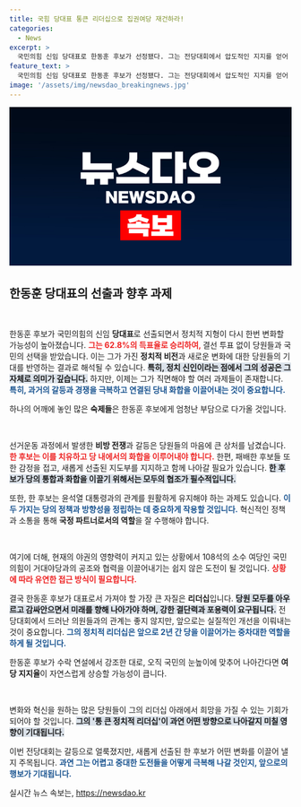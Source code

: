```yaml
---
title: 국힘 당대표 통큰 리더십으로 집권여당 재건하라!
categories:
  - News
excerpt: >
  국민의힘 신임 당대표로 한동훈 후보가 선정됐다. 그는 전당대회에서 압도적인 지지를 얻어 변화를 다짐하며 새로운 리더십을 예고했다. 향후 그는 분열된 당을 화합시켜야 하는 중대한 과제를 안고 있다.
feature_text: >
  국민의힘 신임 당대표로 한동훈 후보가 선정됐다. 그는 전당대회에서 압도적인 지지를 얻어 변화를 다짐하며 새로운 리더십을 예고했다. 향후 그는 분열된 당을 화합시켜야 하는 중대한 과제를 안고 있다.
image: '/assets/img/newsdao_breakingnews.jpg'
---
```


<p><img src="/assets/img/newsdao_breakingnews.jpg" alt="firstkoreanews 속보" /></p>

<h2 data-ke-size="size26">한동훈 당대표의 선출과 향후 과제</h2>

<p data-ke-size="size16">&nbsp;</p>

<p>한동훈 후보가 국민의힘의 신임 <b>당대표</b>로 선출되면서 정치적 지형이 다시 한번 변화할 가능성이 높아졌습니다. <b><span style="color: #ee2323;">그는 62.8%의 득표율로 승리하여, </span></b>결선 투표 없이 당원들과 국민의 선택을 받았습니다. 이는 그가 가진 <b>정치적 비전</b>과 새로운 변화에 대한 당원들의 기대를 반영하는 결과로 해석될 수 있습니다. <b><span style="background-color: #21538527;">특히, 정치 신인이라는 점에서 그의 성공은 그 자체로 의미가 깊습니다.</span></b> 하지만, 이제는 그가 직면해야 할 여러 과제들이 존재합니다. <b><span style="color: #1a5490;">특히, 과거의 갈등과 경쟁을 극복하고 연결된 당내 화합을 이끌어내는 것이 중요합니다.</span></b> </p>

<p>하나의 어깨에 놓인 많은 <b>숙제들</b>은 한동훈 후보에게 엄청난 부담으로 다가올 것입니다. <p data-ke-size="size16">&nbsp;</p> 선거운동 과정에서 발생한 <b>비방 전쟁</b>과 갈등은 당원들의 마음에 큰 상처를 남겼습니다. <b><span style="color: #ee2323;">한 후보는 이를 치유하고 당 내에서의 화합을 이루어내야 합니다.</span></b> 한편, 패배한 후보들 또한 감정을 접고, 새롭게 선출된 지도부를 지지하고 함께 나아갈 필요가 있습니다. <b><span style="background-color: #21538527;">한 후보가 당의 통합과 화합을 이끌기 위해서는 모두의 협조가 필수적입니다.</span></b></p>

<p>또한, 한 후보는 윤석열 대통령과의 관계를 원활하게 유지해야 하는 과제도 있습니다. <b><span style="color: #1a5490;">이 두 가지는 당의 정책과 방향성을 정립하는 데 중요하게 작용할 것입니다.</span></b> 혁신적인 정책과 소통을 통해 <b>국정 파트너로서의 역할</b>을 잘 수행해야 합니다. <p data-ke-size="size16">&nbsp;</p> 여기에 더해, 현재의 야권의 영향력이 커지고 있는 상황에서 108석의 소수 여당인 국민의힘이 거대야당과의 공조와 협력을 이끌어내기는 쉽지 않은 도전이 될 것입니다. <b><span style="color: #ee2323;">상황에 따라 유연한 접근 방식이 필요합니다.</span></b> </p>

<p>결국 한동훈 후보가 대표로서 가져야 할 가장 큰 자질은 <b>리더십</b>입니다. <b><span style="background-color: #21538527;">당원 모두를 아우르고 감싸안으면서 미래를 향해 나아가야 하며, 강한 결단력과 포용력이 요구됩니다.</span></b> 전당대회에서 드러난 의원들과의 관계는 좋지 않지만, 앞으로는 실질적인 개선을 이뤄내는 것이 중요합니다. <b><span style="color: #1a5490;">그의 정치적 리더십은 앞으로 2년 간 당을 이끌어가는 중차대한 역할을 하게 될 것입니다.</span></b></p>

<p>한동훈 후보가 수락 연설에서 강조한 대로, 오직 국민의 눈높이에 맞추어 나아간다면 <b>여당 지지율</b>이 자연스럽게 상승할 가능성이 큽니다. <p data-ke-size="size16">&nbsp;</p> 변화와 혁신을 원하는 많은 당원들이 그의 리더십 아래에서 희망을 가질 수 있는 기회가 되어야 할 것입니다. <b><span style="background-color: #21538527;">그의 '통 큰 정치적 리더십'이 과연 어떤 방향으로 나아갈지 미칠 영향이 기대됩니다.</span></b> </p>

<p>이번 전당대회는 갈등으로 얼룩졌지만, 새롭게 선출된 한 후보가 어떤 변화를 이끌어 낼지 주목됩니다. <b><span style="color: #1a5490;">과연 그는 어렵고 중대한 도전들을 어떻게 극복해 나갈 것인지, 앞으로의 행보가 기대됩니다.</span></b></p>
실시간 뉴스 속보는, <a href="https://newsdao.kr" rel="dofollow">https://newsdao.kr</a>


